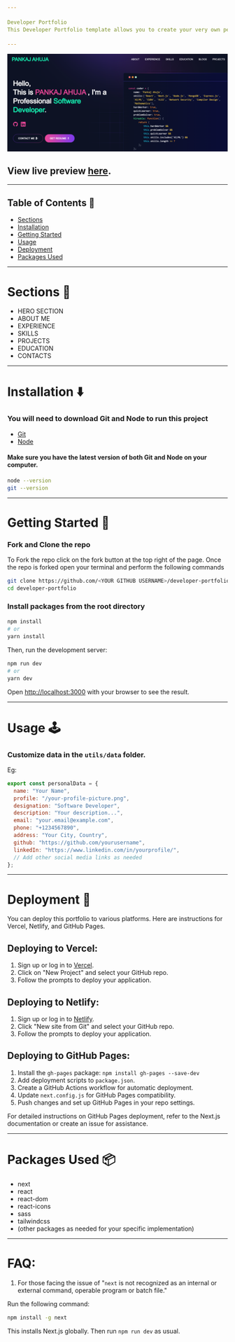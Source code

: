 ```yaml
---

Developer Portfolio
This Developer Portfolio template allows you to create your very own personalized portfolio website! It's designed to be user-friendly and easily customizable, making it perfect for both developers and freelancers.

---
```



![](./public/image/screen.png)

## View live preview [here]().

---

## Table of Contents :scroll:

- [Sections](#sections-bookmark)
- [Installation](#installation-arrow_down)
- [Getting Started](#getting-started-dart)
- [Usage](#usage-joystick)
- [Deployment](#deployment-rocket)
- [Packages Used](#packages-used-package)

---

# Sections :bookmark:

- HERO SECTION
- ABOUT ME
- EXPERIENCE
- SKILLS
- PROJECTS
- EDUCATION
- CONTACTS

---

# Installation :arrow_down:

### You will need to download Git and Node to run this project

- [Git](https://git-scm.com/downloads)
- [Node](https://nodejs.org/en/download/)

#### Make sure you have the latest version of both Git and Node on your computer.

```bash
node --version
git --version
```

---

# Getting Started :dart:

### Fork and Clone the repo

To Fork the repo click on the fork button at the top right of the page. Once the repo is forked open your terminal and perform the following commands

```bash
git clone https://github.com/<YOUR GITHUB USERNAME>/developer-portfolio.git
cd developer-portfolio
```

### Install packages from the root directory

```bash
npm install
# or
yarn install
```

Then, run the development server:

```bash
npm run dev
# or
yarn dev
```

Open [http://localhost:3000](http://localhost:3000) with your browser to see the result.

---

# Usage :joystick:

### Customize data in the `utils/data` folder.

Eg:

```javascript
export const personalData = {
  name: "Your Name",
  profile: "/your-profile-picture.png",
  designation: "Software Developer",
  description: "Your description...",
  email: "your.email@example.com",
  phone: "+1234567890",
  address: "Your City, Country",
  github: "https://github.com/yourusername",
  linkedIn: "https://www.linkedin.com/in/yourprofile/",
  // Add other social media links as needed
};
```

---

# Deployment :rocket:

You can deploy this portfolio to various platforms. Here are instructions for Vercel, Netlify, and GitHub Pages.

## Deploying to Vercel:

1. Sign up or log in to [Vercel](https://vercel.com/).
2. Click on "New Project" and select your GitHub repo.
3. Follow the prompts to deploy your application.

## Deploying to Netlify:

1. Sign up or log in to [Netlify](https://www.netlify.com/).
2. Click "New site from Git" and select your GitHub repo.
3. Follow the prompts to deploy your application.

## Deploying to GitHub Pages:

1. Install the `gh-pages` package: `npm install gh-pages --save-dev`
2. Add deployment scripts to `package.json`.
3. Create a GitHub Actions workflow for automatic deployment.
4. Update `next.config.js` for GitHub Pages compatibility.
5. Push changes and set up GitHub Pages in your repo settings.

For detailed instructions on GitHub Pages deployment, refer to the Next.js documentation or create an issue for assistance.

---

# Packages Used :package:

- next
- react
- react-dom
- react-icons
- sass
- tailwindcss
- (other packages as needed for your specific implementation)

---

# FAQ:

1. For those facing the issue of "`next` is not recognized as an internal or external command, operable program or batch file."

Run the following command:

```bash
npm install -g next
```

This installs Next.js globally. Then run `npm run dev` as usual.
